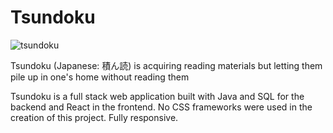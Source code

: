 # Tsundoku

![tsundoku](./tsundoku.gif)

Tsundoku (Japanese: 積ん読) is acquiring reading materials but letting them pile up in one's home without reading them

Tsundoku is a full stack web application built with Java and SQL for the backend and React in the frontend. No CSS frameworks were used in the creation of this project. Fully responsive.